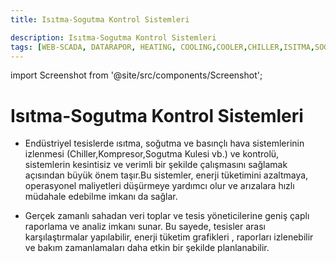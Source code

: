 ```yaml
---
title: Isıtma-Sogutma Kontrol Sistemleri

description: Isıtma-Sogutma Kontrol Sistemleri
tags: [WEB-SCADA, DATARAPOR, HEATING, COOLING,COOLER,CHILLER,ISITMA,SOGUTMA,SOGUTMA KULESI,SCADA,VERI TOPLAMA]
---
```

 
 


import Screenshot from '@site/src/components/Screenshot';

# Isıtma-Sogutma Kontrol Sistemleri

 <Screenshot url='/img/konf25.png' />

 
* Endüstriyel tesislerde ısıtma, soğutma ve basınçlı hava sistemlerinin izlenmesi (Chiller,Kompresor,Sogutma Kulesi vb.) ve kontrolü, sistemlerin kesintisiz ve verimli bir şekilde çalışmasını sağlamak açısından büyük önem taşır.Bu sistemler, enerji tüketimini azaltmaya, operasyonel maliyetleri düşürmeye yardımcı olur ve arızalara hızlı müdahale edebilme imkanı da sağlar.
 


  
* Gerçek zamanlı sahadan veri toplar ve tesis yöneticilerine geniş çaplı raporlama ve analiz imkanı sunar. Bu sayede, tesisler arası karşılaştırmalar yapılabilir, enerji tüketim grafikleri , raporları izlenebilir ve bakım zamanlamaları daha etkin bir şekilde planlanabilir​.